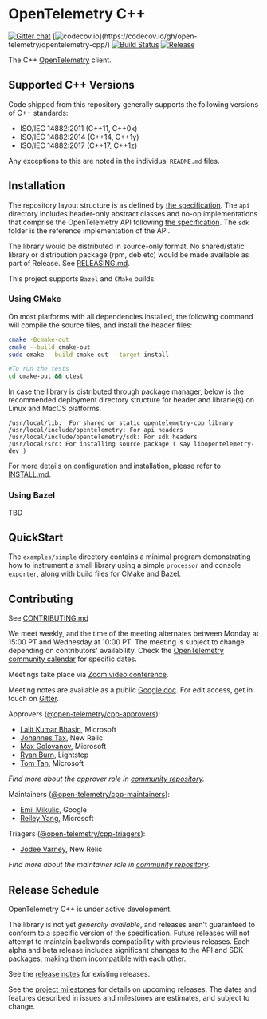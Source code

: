 # OpenTelemetry C++

[![Gitter chat](https://badges.gitter.im/open-telemetry/opentelemetry-cpp.svg)](https://gitter.im/open-telemetry/opentelemetry-cpp?utm_source=badge&utm_medium=badge&utm_campaign=pr-badge&utm_content=badge)
[![codecov.io](https://codecov.io/gh/open-telemetry/opentelemetry-cpp/branch/master/graphs/badge.svg?)](https://codecov.io/gh/open-telemetry/opentelemetry-cpp/)
[![Build Status](https://action-badges.now.sh/open-telemetry/opentelemetry-cpp)](https://github.com/open-telemetry/opentelemetry-cpp/actions)
[![Release](https://img.shields.io/github/v/release/open-telemetry/opentelemetry-cpp?include_prereleases&style=)](https://github.com/open-telemetry/opentelemetry-cpp/releases/)

The C++ [OpenTelemetry](https://opentelemetry.io/) client.

## Supported C++ Versions

Code shipped from this repository generally supports the following versions of
C++ standards:

* ISO/IEC 14882:2011 (C++11, C++0x)
* ISO/IEC 14882:2014 (C++14, C++1y)
* ISO/IEC 14882:2017 (C++17, C++1z)

Any exceptions to this are noted in the individual `README.md` files.

## Installation

The repository layout structure is as defined by [the specification](https://github.com/open-telemetry/opentelemetry-specification/blob/master/specification/library-layout.md). The `api`
directory includes header-only abstract classes and no-op implementations that comprise the OpenTelemetry API following
[the
specification](https://github.com/open-telemetry/opentelemetry-specification).
The `sdk` folder is the reference implementation of the API.

The library would be distributed in source-only format. No shared/static library or distribution package (rpm, deb etc) would be made available as part of Release. See [RELEASING.md](./RELEASING.md).

This project supports `Bazel` and `CMake` builds.

### Using CMake
On most platforms with all dependencies installed, the following command will compile the source files, and install the header files:

```sh
cmake -Bcmake-out
cmake --build cmake-out
sudo cmake --build cmake-out --target install

#To run the tests
cd cmake-out && ctest
```

In case the library is distributed through package manager, below is the recommended deployment directory structure for header and librarie(s) on Linux and MacOS platforms.

```
/usr/local/lib:  For shared or static opentelemetry-cpp library
/usr/local/include/opentelemetry: For api headers
/usr/local/include/opentelemetry/sdk: For sdk headers
/usr/local/src: For installing source package ( say libopentelemetry-dev )

```

For more details on configuration and installation, please refer to [INSTALL.md](./INSTALL.md).


### Using Bazel
TBD


## QuickStart
The `examples/simple` directory contains a minimal program demonstrating
how to instrument a small library using a simple `processor` and console `exporter`, along with build files for CMake and Bazel.

## Contributing

See [CONTRIBUTING.md](CONTRIBUTING.md)

We meet weekly, and the time of the meeting alternates between Monday at 15:00
PT and Wednesday at 10:00 PT. The meeting is subject to change depending on
contributors' availability. Check the [OpenTelemetry community
calendar](https://calendar.google.com/calendar/embed?src=google.com_b79e3e90j7bbsa2n2p5an5lf60%40group.calendar.google.com)
for specific dates.

Meetings take place via [Zoom video conference](https://zoom.us/j/8203130519).

Meeting notes are available as a public [Google doc](https://docs.google.com/document/d/1i1E4-_y4uJ083lCutKGDhkpi3n4_e774SBLi9hPLocw/edit?usp=sharing). For edit access, get in touch on [Gitter](https://gitter.im/open-telemetry/opentelemetry-cpp).

Approvers ([@open-telemetry/cpp-approvers](https://github.com/orgs/open-telemetry/teams/cpp-approvers)):

- [Lalit Kumar Bhasin](https://github.com/lalitb), Microsoft
- [Johannes Tax](https://github.com/pyohannes), New Relic
- [Max Golovanov](https://github.com/maxgolov), Microsoft
- [Ryan Burn](https://github.com/rnburn), Lightstep
- [Tom Tan](https://github.com/ThomsonTan), Microsoft

*Find more about the approver role in [community repository](https://github.com/open-telemetry/community/blob/master/community-membership.md#approver).*

Maintainers ([@open-telemetry/cpp-maintainers](https://github.com/orgs/open-telemetry/teams/cpp-maintainers)):

- [Emil Mikulic](https://github.com/g-easy), Google
- [Reiley Yang](https://github.com/reyang), Microsoft

Triagers ([@open-telemetry/cpp-triagers](https://github.com/orgs/open-telemetry/teams/cpp-triagers)):

- [Jodee Varney](https://github.com/jodeev), New Relic

*Find more about the maintainer role in [community repository](https://github.com/open-telemetry/community/blob/master/community-membership.md#maintainer).*

## Release Schedule

OpenTelemetry C++ is under active development.

The library is not yet _generally available_, and releases aren't guaranteed to
conform to a specific version of the specification. Future releases will not
attempt to maintain backwards compatibility with previous releases. Each alpha
and beta release includes significant changes to the API and SDK packages,
making them incompatible with each other.

See the [release
notes](https://github.com/open-telemetry/opentelemetry-cpp/releases)
for existing releases.

See the [project
milestones](https://github.com/open-telemetry/opentelemetry-cpp/milestones)
for details on upcoming releases. The dates and features described in issues
and milestones are estimates, and subject to change.
